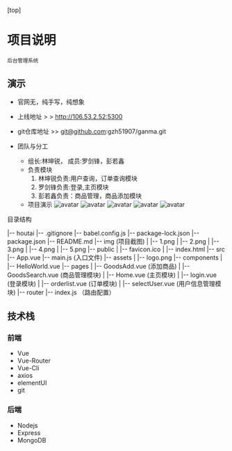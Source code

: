 [top]
# 项目说明
    后台管理系统

## 演示
* 官网无，纯手写，纯想象

* 上线地址 > > http://106.53.2.52:5300

* git仓库地址 >> git@github.com:gzh51907/ganma.git

* 团队与分工
    * 组长:林坤锐， 成员:罗剑锋，彭若鑫
    * 负责模块 
        1. 林坤锐负责:用户查询，订单查询模块
        2. 罗剑锋负责:登录,主页模块
        3. 彭若鑫负责：商品管理，商品添加模块
    * 项目演示
        ![avatar](/img/1.png)
          ![avatar](/img/2.png)
            ![avatar](/img/3.png)
              ![avatar](/img/4.png)
                ![avatar](/img/5.png)

目录结构

|-- houtai
    |-- .gitignore
    |-- babel.config.js
    |-- package-lock.json
    |-- package.json
    |-- README.md
    |-- img                         (项目截图)
    |   |-- 1.png
    |   |-- 2.png
    |   |-- 3.png
    |   |-- 4.png
    |   |-- 5.png
    |-- public
    |   |-- favicon.ico
    |   |-- index.html
    |-- src
        |-- App.vue
        |-- main.js                     (入口文件)
        |-- assets
        |   |-- logo.png
        |-- components
        |   |-- HelloWorld.vue
        |-- pages
        |   |-- GoodsAdd.vue            (添加商品)
        |   |-- GoodsSearch.vue         (商品管理模块)
        |   |-- Home.vue                (主页模块)
        |   |-- login.vue               (登录模块)
        |   |-- orderlist.vue           (订单模块)
        |   |-- selectUser.vue      (用户信息管理模块)
        |-- router
            |-- index.js            （路由配置）




## 技术栈

### 前端
* Vue
* Vue-Router
* Vue-Cli
* axios
* elementUI
* git

### 后端
* Nodejs
* Express
* MongoDB
